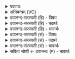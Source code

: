 <details><summary>पदपाठः</summary>

सꣳस॒मिति॒ सम्ऽस॑म्। इत्। यु॒व॒से॒। वृ॒ष॒न्। अग्ने॑। विश्वा॑नि। अ॒र्य्यः। आ। इडः॒। प॒दे। सम्। इ॒ध्य॒से॒। सः। नः॒। वसू॑नि। आ। भ॒र॒। ३०।
</details>

<details><summary>अधिमन्त्रम् (VC)</summary>

- अग्निर्देवता
- परमेष्ठी ऋषिः
- विराडनुष्टुप्
- गान्धारः
</details>

<details><summary>दयानन्द-सरस्वती (हि) - विषयः</summary>

वैश्य को क्या करना चाहिये, यह विषय अगले मन्त्र में कहा है ॥
</details>

<details><summary>दयानन्द-सरस्वती (हि) - पदार्थः</summary>

पदार्थान्वयभाषाः -  हे (वृषन्) बलवन् (अग्ने) प्रकाशमान (अर्यः) वैश्य ! जो तू (संसमायुवसे) सम्यक् अच्छे प्रकार सम्बन्ध करते हो (इडः) प्रशंसा के योग्य (पदे) प्राप्ति के योग्य अधिकार में (समिध्यसे) सुशोभित होते हो, (सः) सो तू (इत्) ही अग्नि के योग से (नः) हमारे लिये (विश्वानि) सब (वसूनि) धनों को (आभर) अच्छे प्रकार धारण कर ॥३० ॥
</details>

<details><summary>दयानन्द-सरस्वती (हि) - भावार्थः</summary>

भावार्थभाषाः -  राजाओं से रक्षा प्राप्त हुए वैश्य लोग अग्न्यादि विद्याओं से अपने और राजपुरुषों के लिये सम्पूर्ण धन धारण करें ॥३० ॥
</details>

<details><summary>दयानन्द-सरस्वती (सं) - विषयः</summary>

वैश्येन किं कार्यमित्युपदिश्यते ॥
</details>

<details><summary>दयानन्द-सरस्वती (सं) - पदार्थः</summary>

पदार्थान्वयभाषाः -  हे वृषन्नग्ने अर्यस्त्वं संसमायुवसे, इडस्पदे समिध्यसे, स त्वमिदग्निना नो विश्वानि वसून्याभर ॥३० ॥
</details>

<details><summary>दयानन्द-सरस्वती (सं) - भावार्थः</summary>

भावार्थभाषाः -  राजभिः संरक्षिता वैश्या अग्न्यादिविद्याभ्यः स्वेभ्यो राजपुरुषेभ्यश्चाखिलानि धनानि संभरेयुः ॥३० ॥
</details>

<details><summary>सविता जोशी ← दयानन्दः (म) - भावार्थः</summary>

भावार्थभाषाः -  राजाकडून रक्षित असलेल्या वैश्यांनी अग्निविद्या इत्यादीसाठी व आपल्या राजपुरुषांसाठी संपूर्ण धन बाळगावे.
</details>